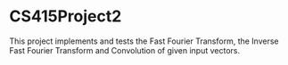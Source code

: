 # CS415Project2

This project implements and tests the Fast Fourier Transform, the Inverse
Fast Fourier Transform and Convolution of given input vectors. 